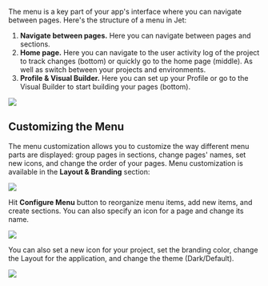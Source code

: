 [comment]: # ($page_title=Layout & Branding)
[comment]: # ($page_description=Set up custom branding and configure the menu)

The menu is a key part of your app's interface where you can navigate between pages. Here's the structure of a menu in Jet:

1. **Navigate between pages.** Here you can navigate between pages and sections.
2. **Home page.** Here you can navigate to the user activity log of the project to track changes \(bottom\) or quickly go to the home page \(middle\). As well as switch between your projects and environments.
3. **Profile & Visual Builder.** Here you can set up your Profile or go to the Visual Builder to start building your pages \(bottom\).

![](https://gblobscdn.gitbook.com/assets%2F-LQ08RFAKZvFADEiXKFy%2F-MjZ1NdpgFFPJvPgcVqH%2F-MjZ1kXUn1uLxcG8wxKR%2F%D0%A1%D0%BD%D0%B8%D0%BC%D0%BE%D0%BA%20%D1%8D%D0%BA%D1%80%D0%B0%D0%BD%D0%B0%202021-09-14%20%D0%B2%2013.46.42.png?alt=media&token=fb4989a0-de88-4447-8b86-917f1776ab9b)

## Customizing the Menu

The menu customization allows you to customize the way different menu parts are displayed: group pages in sections, change pages' names, set new icons, and change the order of your pages. Menu customization is available in the **Layout & Branding** section:

![](https://gblobscdn.gitbook.com/assets%2F-LQ08RFAKZvFADEiXKFy%2F-MjZ1NdpgFFPJvPgcVqH%2F-MjZ20l6AYTy6J579ICK%2Ftestgif4.gif?alt=media&token=3d66d894-7f63-4e05-b081-4b5d624d1543)

Hit **Configure Menu** button to reorganize menu items, add new items, and create sections. You can also specify an icon for a page and change its name.

![](https://gblobscdn.gitbook.com/assets%2F-LQ08RFAKZvFADEiXKFy%2F-MjZ1NdpgFFPJvPgcVqH%2F-MjZ24EmQyMvrgvz52Cj%2Ftestgif5.gif?alt=media&token=ffd27497-96f4-4799-96a7-12c3a5da21db)

You can also set a new icon for your project, set the branding color, change the Layout for the application, and change the theme \(Dark/Default\).

![](https://gblobscdn.gitbook.com/assets%2F-LQ08RFAKZvFADEiXKFy%2F-MjZ1NdpgFFPJvPgcVqH%2F-MjZ2GhD9kw_DfWPqzAI%2Ftestgif6.gif?alt=media&token=ae382345-2165-4cb4-b05f-473d8012abb5)

